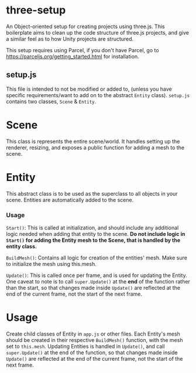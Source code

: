 # three-setup

An Object-oriented setup for creating projects using three.js. This boilerplate aims to clean up the code structure of three.js projects, and give a similar feel as to how Unity projects are structured.

This setup requires using Parcel, if you don't have Parcel, go to https://parceljs.org/getting_started.html for installation. 

## setup.js
This file is intended to not be modified or added to, (unless you have specific requirements/want to add on to the abstract `Entity` class). `setup.js` contains two classes, `Scene` & `Entity`. 

# Scene
This class is represents the entire scene/world. It handles setting up the renderer, resizing, and exposes a public function for adding a mesh to the scene. 

# Entity
This abstract class is to be used as the superclass to all objects in your scene. Entities are automatically added to the scene. 

### Usage
`Start()`: This is called at initialization, and should include any additional logic needed when adding that entity to the scene. __Do not include logic in `Start()` for adding the Entity mesh to the Scene, that is handled by the entity class.__ 

`BuildMesh()`: Contains all logic for creation of the entities' mesh. Make sure to initialize the mesh using this.mesh. 

`Update()`: This is called once per frame, and is used for updating the Entity. One caveat to note is to call `super.Update()` at the __end__ of the function rather than the start, so that changes made inside `Update()` are reflected at the end of the current frame, not the start of the next frame.

# Usage
Create child classes of Entity in `app.js` or other files. Each Entity's mesh should be created in their respective `BuildMesh()` function, with the mesh set to `this.mesh`. Updating Entities is handled in `Update()`, and call `super.Update()` at the end of the function, so that changes made inside `Update()` are reflected at the end of the current frame, not the start of the next frame. 
